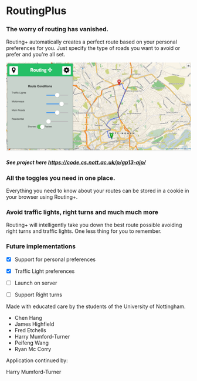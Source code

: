 RoutingPlus
===========
### The worry of routing has vanished.

Routing+ automatically creates a perfect route based on your personal preferences for you. Just specify the type of roads you want to avoid or prefer and you're all set.
  
![Routing plus web app](/screenshot.png?raw=true "Routing Plus web app")
  
##### See project here https://code.cs.nott.ac.uk/p/gp13-ajp/
  
  
### All the toggles you need in one place.

Everything you need to know about your routes can be stored in a cookie in your browser using Routing+.
  
  
### Avoid traffic lights, right turns and much much more

Routing+ will intelligently take you down the best route possible avoiding right turns and traffic lights. One less thing for you to remember.


### Future implementations

- [x] Support for personal preferences
- [x] Traffic Light preferences
- [ ] Launch on server
- [ ] Support Right turns


Made with educated care by the students of the University of Nottingham. 
* Chen Hang 
* James Highfield 
* Fred Etchells 
* Harry Mumford-Turner 
* Peifeng Wang 
* Ryan Mc Corry

Application continued by:

Harry Mumford-Turner 


